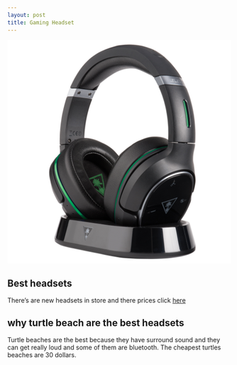 ```yaml
---
layout: post
title: Gaming Headset
---
```


![turtle image](/images/turtle.png)

## Best headsets 

There’s are new headsets in store and there prices click [here](https://www.turtlebeach.com//)

## why turtle beach are the best headsets

Turtle beaches are the best because they have surround sound and they can get really loud and some of them are bluetooth. The cheapest turtles beaches are 30 dollars.
